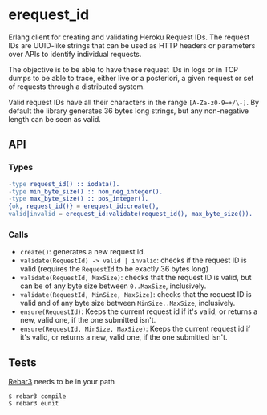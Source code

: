 # erequest_id

Erlang client for creating and validating Heroku Request IDs. The request IDs
are UUID-like strings that can be used as HTTP headers or parameters over APIs
to identify individual requests.

The objective is to be able to have these request IDs in logs or in TCP dumps
to be able to trace, either live or a posteriori, a given request or set of
requests through a distributed system.

Valid request IDs have all their characters in the range `[A-Za-z0-9=+/\-]`.
By default the library generates 36 bytes long strings, but any non-negative
length can be seen as valid.

## API

### Types

``` erlang
-type request_id() :: iodata().
-type min_byte_size() :: non_neg_integer().
-type max_byte_size() :: pos_integer().
{ok, request_id()} = erequest_id:create(),
valid|invalid = erequest_id:validate(request_id(), max_byte_size()).
```

### Calls

- `create()`: generates a new request id.
- `validate(RequestId) -> valid | invalid`: checks if the request ID is valid
  (requires the `RequestId` to be exactly 36 bytes long)
- `validate(RequestId, MaxSize)`: checks that the request ID is valid, but can
  be of any byte size between `0..MaxSize`, inclusively.
- `validate(RequestId, MinSize, MaxSize)`: checks that the request ID is valid
  and of any byte size between `MinSize..MaxSize`, inclusively.
- `ensure(RequestId)`: Keeps the current request id if it's valid, or returns
  a new, valid one, if the one submitted isn't.
- `ensure(RequestId, MinSize, MaxSize)`: Keeps the current request id if it's
  valid, or returns a new, valid one, if the one submitted isn't.

## Tests

[Rebar3](https://www.rebar3.org) needs to be in your path

```
$ rebar3 compile
$ rebar3 eunit
```
